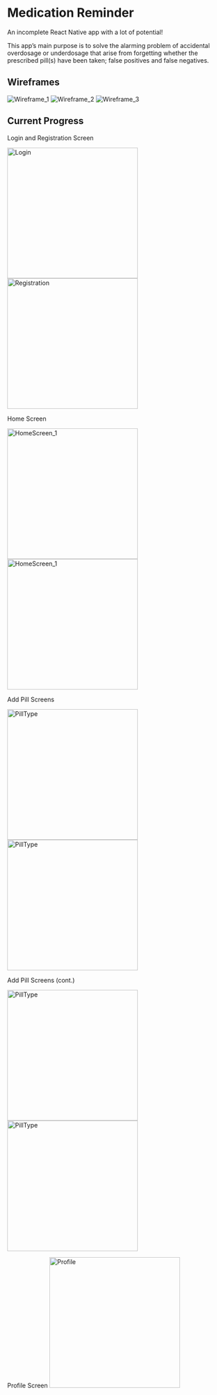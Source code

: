 # Medication Reminder

An incomplete React Native app with a lot of potential!

This app’s main purpose is to solve the alarming problem of accidental overdosage or
underdosage that arise from forgetting whether the prescribed pill(s) have been taken; false
positives and false negatives.

## Wireframes
<img title="Wireframe_1" alt="Wireframe_1" src="/Images/Wireframe 1.png">
<img title="Wireframe_2" alt="Wireframe_2" src="/Images/Wireframe 2.png">
<img title="Wireframe_3" alt="Wireframe_3" src="/Images/Wireframe 3.png">

## Current Progress
Login and Registration Screen
<p float="left">
  <img title="Login" alt="Login" src="/Images/Login.png" width="300">
  <img title="Registration" alt="Registration" src="/Images/Registration.png" width="300">
</p>
Home Screen
<p float="left">
  <img title="HomeScreen_1" alt="HomeScreen_1" src="/Images/HomeScreen_1.png" width="300">
  <img title="HomeScreen_2" alt="HomeScreen_1" src="/Images/HomeScreen_2.png" width="300">
</p>
Add Pill Screens
<p float="left">
  <img title="PillColour" alt="PillType" src="/Images/PillColour.png" width="300">
  <img title="PillType" alt="PillType" src="/Images/PillType.png" width="300">
</p>
Add Pill Screens (cont.)
<p float="left">
  <img title="PillDescription" alt="PillType" src="/Images/PillDescription.png" width="300">
  <img title="PillTimes" alt="PillType" src="/Images/PillTimes.png" width="300">
</p>
Profile Screen
<img title="Profile" alt="Profile" src="/Images/ProfileScreen.png" width="300">


